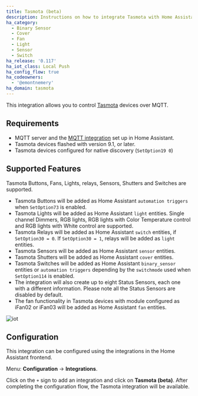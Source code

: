 ```yaml
---
title: Tasmota (beta)
description: Instructions on how to integrate Tasmota with Home Assistant.
ha_category:
  - Binary Sensor
  - Cover
  - Fan
  - Light
  - Sensor
  - Switch
ha_release: '0.117'
ha_iot_class: Local Push
ha_config_flow: true
ha_codeowners:
  - '@emontnemery'
ha_domain: tasmota
---
```


This integration allows you to control [Tasmota](https://tasmota.github.io/docs/) devices over MQTT.

## Requirements

- MQTT server and the [MQTT integration](/integrations/mqtt/) set up in Home Assistant.
- Tasmota devices flashed with version 9.1, or later.
- Tasmota devices configured for native discovery (`SetOption19 0`)

## Supported Features

Tasmota Buttons, Fans, Lights, relays, Sensors, Shutters and Switches are supported.

- Tasmota Buttons will be added as Home Assistant `automation triggers` when `SetOption73` is enabled.
- Tasmota Lights will be added as Home Assistant `light` entities. Single channel Dimmers, RGB lights, RGB lights with Color Temperature control and RGB lights with White control are supported.
- Tasmota Relays will be added as Home Assistant `switch` entities, if `SetOption30 = 0`. If `SetOption30 = 1`, relays will be added as `light` entities.
- Tasmota Sensors will be added as Home Assistant `sensor` entities.
- Tasmota Shutters will be added as Home Assistant `cover` entities.
- Tasmota Switches will be added as Home Assistant `binary_sensor` entities or `automation triggers` depending by the `switchmode` used when `SetOption114` is enabled.
- The integration will also create up to eight Status Sensors, each one with a different information. Please note all the Status Sensors are disabled by default.
- The fan functionality in Tasmota devices with module configured as iFan02 or iFan03 will be added as Home Assistant `fan` entities.

![iot](https://user-images.githubusercontent.com/7702766/99080146-a1d43980-259f-11eb-856b-addb53695381.png)

## Configuration

This integration can be configured using the integrations in the
Home Assistant frontend.

Menu: **Configuration** -> **Integrations**.

Click on the `+` sign to add an integration and click on **Tasmota (beta)**.
After completing the configuration flow, the Tasmota integration will be
available.
